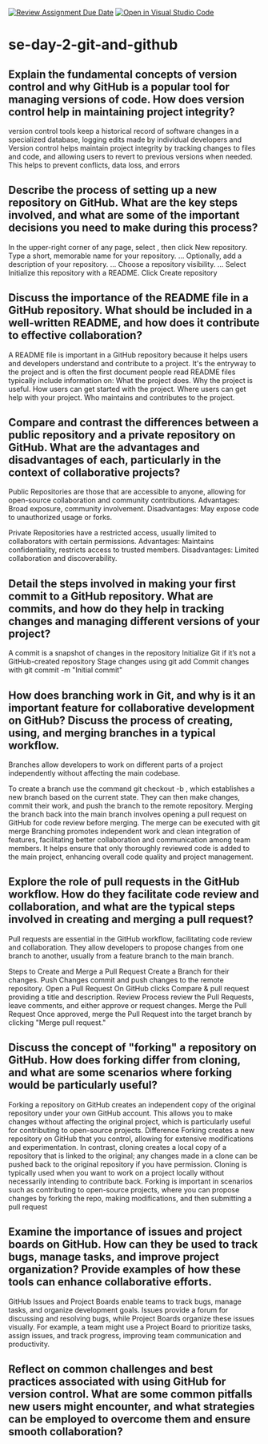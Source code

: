 [![Review Assignment Due Date](https://classroom.github.com/assets/deadline-readme-button-22041afd0340ce965d47ae6ef1cefeee28c7c493a6346c4f15d667ab976d596c.svg)](https://classroom.github.com/a/8wgCKhpZ)
[![Open in Visual Studio Code](https://classroom.github.com/assets/open-in-vscode-2e0aaae1b6195c2367325f4f02e2d04e9abb55f0b24a779b69b11b9e10269abc.svg)](https://classroom.github.com/online_ide?assignment_repo_id=18650289&assignment_repo_type=AssignmentRepo)
# se-day-2-git-and-github
## Explain the fundamental concepts of version control and why GitHub is a popular tool for managing versions of code. How does version control help in maintaining project integrity?
version control tools keep a historical record of software changes in a specialized database, logging edits made by individual developers and Version control helps maintain project integrity by tracking changes to files and code, and allowing users to revert to previous versions when needed. This helps to prevent conflicts, data loss, and errors

## Describe the process of setting up a new repository on GitHub. What are the key steps involved, and what are some of the important decisions you need to make during this process?
In the upper-right corner of any page, select , then click New repository.
Type a short, memorable name for your repository. ...
Optionally, add a description of your repository. ...
Choose a repository visibility. ...
Select Initialize this repository with a README.
Click Create repository


## Discuss the importance of the README file in a GitHub repository. What should be included in a well-written README, and how does it contribute to effective collaboration?
A README file is important in a GitHub repository because it helps users and developers understand and contribute to a project. It's the entryway to the project and is often the first document people read
README files typically include information on:
What the project does.
Why the project is useful.
How users can get started with the project.
Where users can get help with your project.
Who maintains and contributes to the project.


## Compare and contrast the differences between a public repository and a private repository on GitHub. What are the advantages and disadvantages of each, particularly in the context of collaborative projects?
Public Repositories are those that are accessible to anyone, allowing for open-source collaboration and community contributions. Advantages: Broad exposure, community involvement. Disadvantages: May expose code to unauthorized usage or forks.

Private Repositories have a restricted access, usually limited to collaborators with certain permissions. Advantages: Maintains confidentiality, restricts access to trusted members. Disadvantages: Limited collaboration and discoverability.

## Detail the steps involved in making your first commit to a GitHub repository. What are commits, and how do they help in tracking changes and managing different versions of your project?
A commit is a snapshot of changes in the repository Initialize Git if it’s not a GitHub-created repository Stage changes using git add Commit changes with git commit -m "Initial commit"

## How does branching work in Git, and why is it an important feature for collaborative development on GitHub? Discuss the process of creating, using, and merging branches in a typical workflow.
Branches allow developers to work on different parts of a project independently without affecting the main codebase.

To create a branch use the command git checkout -b , which establishes a new branch based on the current state. They can then make changes, commit their work, and push the branch to the remote repository. Merging the branch back into the main branch involves opening a pull request on GitHub for code review before merging. The merge can be executed with git merge Branching promotes independent work and clean integration of features, facilitating better collaboration and communication among team members. It helps ensure that only thoroughly reviewed code is added to the main project, enhancing overall code quality and project management.

## Explore the role of pull requests in the GitHub workflow. How do they facilitate code review and collaboration, and what are the typical steps involved in creating and merging a pull request?
Pull requests are essential in the GitHub workflow, facilitating code review and collaboration. They allow developers to propose changes from one branch to another, usually from a feature branch to the main branch.

Steps to Create and Merge a Pull Request Create a Branch for their changes. Push Changes commit and push changes to the remote repository. Open a Pull Request On GitHub clicks Compare & pull request providing a title and description. Review Process review the Pull Requests, leave comments, and either approve or request changes. Merge the Pull Request Once approved, merge the Pull Request into the target branch by clicking "Merge pull request."
## Discuss the concept of "forking" a repository on GitHub. How does forking differ from cloning, and what are some scenarios where forking would be particularly useful?
Forking a repository on GitHub creates an independent copy of the original repository under your own GitHub account. This allows you to make changes without affecting the original project, which is particularly useful for contributing to open-source projects. Difference Forking creates a new repository on GitHub that you control, allowing for extensive modifications and experimentation. In contrast, cloning creates a local copy of a repository that is linked to the original; any changes made in a clone can be pushed back to the original repository if you have permission. Cloning is typically used when you want to work on a project locally without necessarily intending to contribute back. Forking is important in scenarios such as contributing to open-source projects, where you can propose changes by forking the repo, making modifications, and then submitting a pull request
## Examine the importance of issues and project boards on GitHub. How can they be used to track bugs, manage tasks, and improve project organization? Provide examples of how these tools can enhance collaborative efforts.
GitHub Issues and Project Boards enable teams to track bugs, manage tasks, and organize development goals. Issues provide a forum for discussing and resolving bugs, while Project Boards organize these issues visually. For example, a team might use a Project Board to prioritize tasks, assign issues, and track progress, improving team communication and productivity.

## Reflect on common challenges and best practices associated with using GitHub for version control. What are some common pitfalls new users might encounter, and what strategies can be employed to overcome them and ensure smooth collaboration?
